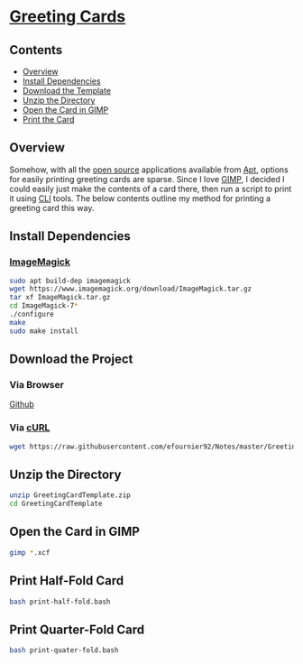 # [Greeting Cards](https://en.wikipedia.org/wiki/Greeting_card)

## Contents
- [Overview](#overview)
- [Install Dependencies](#install-dependencies)
- [Download the Template](#download-the-template)
- [Unzip the Directory](#unzip-the-directory)
- [Open the Card in GIMP](#open-the-card-in-gimp)
- [Print the Card](#print-the-card)

## Overview
Somehow, with all the [open source](https://en.wikipedia.org/wiki/Open_source) applications available from [Apt](https://wiki.debian.org/Apt), options for easily printing greeting cards are sparse. Since I love [GIMP](https://www.gimp.org/), I decided I could easily just make the contents of a card there, then run a script to print it using [CLI](https://en.wikipedia.org/wiki/Command-line_interface) tools. The below contents outline my method for printing a greeting card this way.

## Install Dependencies

### [ImageMagick](https://imagemagick.org/)
```bash
sudo apt build-dep imagemagick
wget https://www.imagemagick.org/download/ImageMagick.tar.gz
tar xf ImageMagick.tar.gz
cd ImageMagick-7*
./configure
make
sudo make install
```

## Download the Project

### Via Browser
[Github](https://raw.githubusercontent.com/efournier92/Notes/master/GreetingCards/GreetingCardTemplate.zip)

### Via [cURL](https://curl.haxx.se/)
```bash
wget https://raw.githubusercontent.com/efournier92/Notes/master/GreetingCards/GreetingCardTemplate.zip
```

## Unzip the Directory
```bash
unzip GreetingCardTemplate.zip
cd GreetingCardTemplate
```

## Open the Card in GIMP
```bash
gimp *.xcf
```

## Print Half-Fold Card
```bash
bash print-half-fold.bash
```

## Print Quarter-Fold Card
```bash
bash print-quater-fold.bash
```

